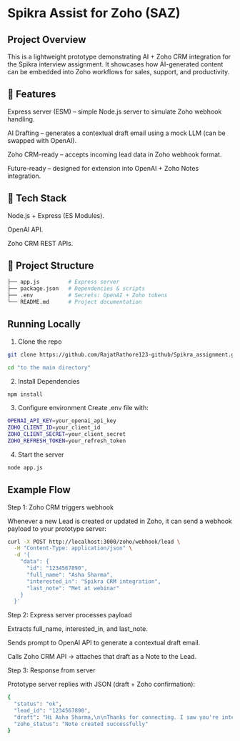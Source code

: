 
# Spikra Assist for Zoho (SAZ)

## Project Overview

This is a lightweight prototype demonstrating AI + Zoho CRM integration for the Spikra interview assignment.
It showcases how AI-generated content can be embedded into Zoho workflows for sales, support, and productivity.


## 🚀 Features

Express server (ESM) – simple Node.js server to simulate Zoho webhook handling.

AI Drafting – generates a contextual draft email using a mock LLM (can be swapped with OpenAI).

Zoho CRM-ready – accepts incoming lead data in Zoho webhook format.

Future-ready – designed for extension into OpenAI + Zoho Notes integration.

## 📌 Tech Stack

Node.js + Express (ES Modules).

OpenAI API.

Zoho CRM REST APIs.





## 📂 Project Structure

```bash
├── app.js         # Express server
├── package.json   # Dependencies & scripts
├── .env           # Secrets: OpenAI + Zoho tokens
└── README.md      # Project documentation
```

## Running Locally

1. Clone the repo

```bash
git clone https://github.com/RajatRathore123-github/Spikra_assignment.git

cd "to the main directory"
```

2. Install Dependencies

```bash
npm install
```

3. Configure environment
Create .env file with:

```bash
OPENAI_API_KEY=your_openai_api_key
ZOHO_CLIENT_ID=your_client_id
ZOHO_CLIENT_SECRET=your_client_secret
ZOHO_REFRESH_TOKEN=your_refresh_token
```

4. Start the server

```bash
node app.js
```

##  Example Flow

Step 1: Zoho CRM triggers webhook

Whenever a new Lead is created or updated in Zoho, it can send a webhook payload to your prototype server:

```bash
curl -X POST http://localhost:3000/zoho/webhook/lead \
  -H "Content-Type: application/json" \
  -d '{
    "data": {
      "id": "1234567890",
      "full_name": "Asha Sharma",
      "interested_in": "Spikra CRM integration",
      "last_note": "Met at webinar"
    }
  }'
```

Step 2: Express server processes payload

Extracts full_name, interested_in, and last_note.

Sends prompt to OpenAI API to generate a contextual draft email.

Calls Zoho CRM API → attaches that draft as a Note to the Lead.

Step 3: Response from server

Prototype server replies with JSON (draft + Zoho confirmation):
```bash
{
  "status": "ok",
  "lead_id": "1234567890",
  "draft": "Hi Asha Sharma,\n\nThanks for connecting. I saw you're interested in Spikra CRM integration. I'd love to discuss next steps.\n\nBest,\nSpikra Sales",
  "zoho_status": "Note created successfully"
}

```

